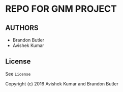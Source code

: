 REPO FOR GNM PROJECT
====================

AUTHORS
-------

- Brandon Butler
- Avishek Kumar

License
-------

See `License`

Copyright (c) 2016 Avishek Kumar and Brandon Butler
 
